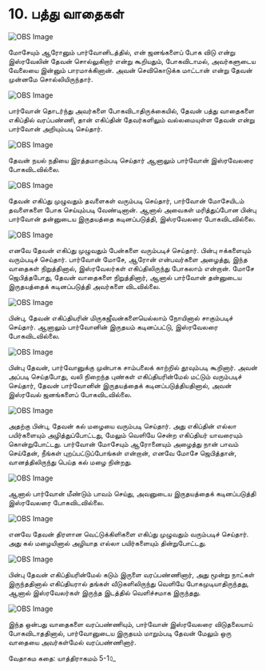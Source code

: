 # 10. பத்து வாதைகள்

![OBS Image](https://cdn.door43.org/obs/jpg/360px/obs-en-10-01.jpg)

மோசேயும் ஆரோனும் பார்வோனிடத்தில், என் ஜனங்களைப் போக விடு என்று இஸ்ரவேலின் தேவன் சொல்லுகிறார் என்று கூறியதும், போகவிடாமல், அவர்களுடைய வேலையை இன்னும் பாரமாக்கினான். அவன் செவிகொடுக்க மாட்டான் என்று தேவன் முன்னமே சொல்லியிருந்தார். 



![OBS Image](https://cdn.door43.org/obs/jpg/360px/obs-en-10-02.jpg)

பார்வோன் தொடர்ந்து அவர்களை போகவிடாதிருக்கையில், தேவன் பத்து வாதைகளை எகிப்தில் வரப்பண்ணி, தான் எகிப்தின் தேவர்களிலும் வல்லமையுள்ள தேவன் என்று பார்வோன் அறியும்படி செய்தார்.

![OBS Image](https://cdn.door43.org/obs/jpg/360px/obs-en-10-03.jpg)

தேவன் நயல் நதியை இரத்தமாகும்படி செய்தார் ஆனாலும் பார்வோன் இஸ்ரவேலரை போகவிடவில்லை.

![OBS Image](https://cdn.door43.org/obs/jpg/360px/obs-en-10-04.jpg)

தேவன் எகிப்து முழுவதும் தவளைகள் வரும்படி செய்தார், பார்வோன் மோசேயிடம் தவளைகளை போக செய்யும்படி வேண்டினான். ஆனால் அவைகள் மரித்துப்போன பின்பு பார்வோன் தன்னுடைய இருதயத்தை கடினப்படுத்தி, இஸ்ரவேலரை போகவிடவில்லை.

![OBS Image](https://cdn.door43.org/obs/jpg/360px/obs-en-10-05.jpg)

எனவே தேவன் எகிப்து முழுவதும் பேன்களை வரும்படிச் செய்தார். பின்பு ஈக்களையும் வரும்படிச் செய்தார். பார்வோன் மோசே, ஆரோன் என்பவர்களை  அழைத்து, இந்த வாதைகள் நிறுத்தினால், இஸ்ரவேலர்கள் எகிப்திலிருந்து போகலாம் என்றான். மோசே ஜெபித்தபோது, தேவன் வாதைகளை நிறுத்தினார், ஆனால் பார்வோன் தன்னுடைய இருதயத்தைக் கடினப்படுத்தி அவர்களை விடவில்லை.

![OBS Image](https://cdn.door43.org/obs/jpg/360px/obs-en-10-06.jpg)

பின்பு, தேவன் எகிப்தியரின் மிருகஜீவன்களையெல்லாம் நோயினால் சாகும்படிச் செய்தார். ஆனாலும் பார்வோனின் இருதயம் கடினப்பட்டு, இஸ்ரவேலரை போகவிடவில்லை.

![OBS Image](https://cdn.door43.org/obs/jpg/360px/obs-en-10-07.jpg)

பின்பு தேவன், பார்வோனுக்கு முன்பாக சாம்பலைக் காற்றில் தூவும்படி கூறினார். அவன் அப்படி செய்தபோது, வலி நிறைந்த புண்கள் எகிப்தியரின்மேல் மட்டும் வரும்படிச் செய்தார், தேவன் பார்வோனின் இருதயத்தைக் கடினப்படுத்தியதினால், அவன் இஸ்ரவேல் ஜனங்களைப் போகவிடவில்லை.

![OBS Image](https://cdn.door43.org/obs/jpg/360px/obs-en-10-08.jpg)

அதற்கு பின்பு, தேவன் கல் மழையை வரும்படி செய்தார். அது எகிப்தின் எல்லா பயிர்களையும் அழித்துப்போட்டது, மேலும் வெளியே சென்ற எகிப்தியர் யாவரையும் கொன்றுபோட்டது. பார்வோன் மோசேயும் ஆரோனையும் அழைத்து நான் பாவம் செய்தேன், நீங்கள் புறப்பட்டுப்போங்கள் என்றான், எனவே மோசே ஜெபித்தான், வானத்திலிருந்து பெய்த கல் மழை நின்றது.

![OBS Image](https://cdn.door43.org/obs/jpg/360px/obs-en-10-09.jpg)

ஆனால் பார்வோன் மீண்டும் பாவம் செய்து, அவனுடைய இருதயத்தைக் கடினப்படுத்தி இஸ்ரவேலரை போகவிடவில்லை.

![OBS Image](https://cdn.door43.org/obs/jpg/360px/obs-en-10-10.jpg)

எனவே தேவன் திரளான வெட்டுக்கிளிகளை எகிப்து முழுவதும் வரும்படிச் செய்தார். அது கல் மழையினால் அழியாத எல்லா பயிர்களையும் தின்றுபோட்டது.

![OBS Image](https://cdn.door43.org/obs/jpg/360px/obs-en-10-11.jpg)

பின்பு தேவன் எகிப்தியரின்மேல் கடும் இருளை வரப்பண்ணினார், அது மூன்று நாட்கள் இருந்ததினால் எகிப்தியரால் தங்கள் வீடுகளிலிருந்து வெளியே போகமுடியாதிருந்தது, ஆனால் இஸ்ரவேலர்கள் இருந்த இடத்தில் வெளிச்சமாக இருந்தது.

![OBS Image](https://cdn.door43.org/obs/jpg/360px/obs-en-10-12.jpg)

இந்த ஒன்பது வாதைகளை வரப்பண்ணியும், பார்வோன் இஸ்ரவேலரை விடுதலையாய் போகவிடாததினால், பார்வோனுடைய இருதயம் மாறும்படி தேவன் மேலும் ஒரு வாதையை அவர்கள்மேல் வரப்பண்ணினார்.

வேதாகம கதை: யாத்திராகமம் 5-1௦_

